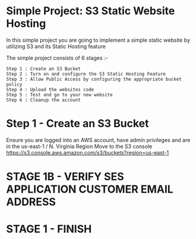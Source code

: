 # Simple Project: S3 Static Website Hosting

In this simple project you are going to implement a simple static website by utilizing S3 and its Static Hosting feature 

The simple project consists of 6 stages :-
```
Step 1 : Create an S3 Bucket
Step 2 : Turn on and configure the S3 Static Hosting Feature
Step 3 : Allow Public Access by configuring the appropriate bucket policy
Step 4 : Upload the websites code
Step 5 : Test and go to your new website
Step 6 : Cleanup the account
```

# Step 1 - Create an S3 Bucket
Ensure you are logged into an AWS account, have admin privileges and are in the us-east-1 / N. Virginia Region
Move to the S3 console https://s3.console.aws.amazon.com/s3/buckets?region=us-east-1


# STAGE 1B - VERIFY SES APPLICATION CUSTOMER EMAIL ADDRESS


# STAGE 1 - FINISH   


